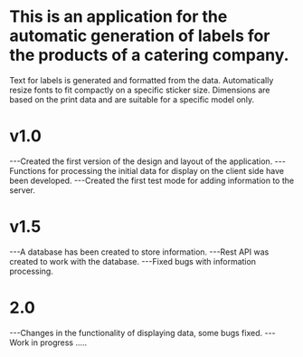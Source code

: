 # This is an application for the automatic generation of labels for the products of a catering company.

Text for labels is generated and formatted from the data.
Automatically resize fonts to fit compactly on a specific sticker size.
Dimensions are based on the print data and are suitable for a specific model only.

# v1.0

---Created the first version of the design and layout of the application.
---Functions for processing the initial data for display on the client side have been developed.
---Created the first test mode for adding information to the server.

# v1.5

---A database has been created to store information.
---Rest API was created to work with the database.
---Fixed bugs with information processing.

# 2.0

---Changes in the functionality of displaying data, some bugs fixed.
---Work in progress .....
